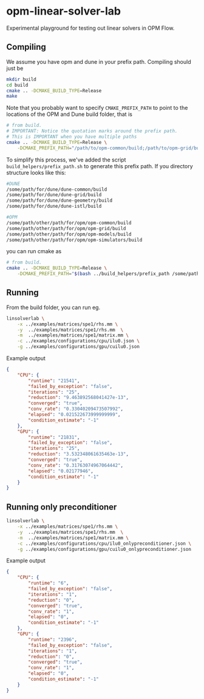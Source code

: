 # opm-linear-solver-lab
Experimental playground for testing out linear solvers in OPM Flow.

## Compiling
We assume you have opm and dune in your prefix path. Compiling should just be

```bash
mkdir build
cd build
cmake .. -DCMAKE_BUILD_TYPE=Release
make
```

Note that you probably want to specify `CMAKE_PREFIX_PATH` to point to the locations of the OPM and Dune build folder, that is

```bash
# from build. 
# IMPORTANT: Notice the quotation marks around the prefix path. 
# This is IMPORTANT when you have multiple paths
cmake .. -DCMAKE_BUILD_TYPE=Release \
    -DCMAKE_PREFIX_PATH="/path/to/opm-common/build;/path/to/opm-grid/build;MOREPATHSHERE"
```

To simplify this process, we've added the script `build_helpers/prefix_path.sh` to generate this prefix path. If you directory structure looks like this:

```bash
#DUNE
/some/path/for/dune/dune-common/build
/some/path/for/dune/dune-grid/build
/some/path/for/dune/dune-geometry/build
/some/path/for/dune/dune-istl/build

#OPM
/some/path/other/path/for/opm/opm-common/build
/some/path/other/path/for/opm/opm-grid/build
/some/path/other/path/for/opm/opm-models/build
/some/path/other/path/for/opm/opm-simulators/build
```

you can run cmake as

```bash
# from build. 
cmake .. -DCMAKE_BUILD_TYPE=Release \
    -DCMAKE_PREFIX_PATH="$(bash ../build_helpers/prefix_path /some/path/other/path/for/opm/ /some/path/for/dune/dune-common/)"
```
## Running
From the build folder, you can run eg. 

```bash
linsolverlab \
    -x ../examples/matrices/spe1/rhs.mm \
    -y  ../examples/matrices/spe1/rhs.mm  \
    -m  ../examples/matrices/spe1/matrix.mm \
    -c ../examples/configurations/cpu/ilu0.json \
    -g ../examples/configurations/gpu/cuilu0.json
```

Example output

```JSON
{
    "CPU": {
        "runtime": "21541",
        "failed_by_exception": "false",
        "iterations": "25",
        "reduction": "9.463892568041427e-13",
        "converged": "true",
        "conv_rate": "0.33040209473507992",
        "elapsed": "0.021522673999999999",
        "condition_estimate": "-1"
    },
    "GPU": {
        "runtime": "21831",
        "failed_by_exception": "false",
        "iterations": "25",
        "reduction": "3.532348061635463e-13",
        "converged": "true",
        "conv_rate": "0.31763074967064442",
        "elapsed": "0.02177946",
        "condition_estimate": "-1"
    }
}

```


## Running only preconditioner

```bash
linsolverlab \
    -x ../examples/matrices/spe1/rhs.mm \
    -y  ../examples/matrices/spe1/rhs.mm  \
    -m  ../examples/matrices/spe1/matrix.mm \
    -c ../examples/configurations/cpu/ilu0_onlypreconditioner.json \
    -g ../examples/configurations/gpu/cuilu0_onlypreconditioner.json
```

Example output
```JSON
{
    "CPU": {
        "runtime": "6",
        "failed_by_exception": "false",
        "iterations": "1",
        "reduction": "0",
        "converged": "true",
        "conv_rate": "1",
        "elapsed": "0",
        "condition_estimate": "-1"
    },
    "GPU": {
        "runtime": "2396",
        "failed_by_exception": "false",
        "iterations": "1",
        "reduction": "0",
        "converged": "true",
        "conv_rate": "1",
        "elapsed": "0",
        "condition_estimate": "-1"
    }
}

```
